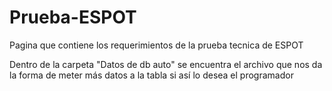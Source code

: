 # Prueba-ESPOT

Pagina que contiene los requerimientos de la prueba tecnica de ESPOT


<p>Dentro de la carpeta "Datos de db auto" se encuentra el archivo que nos da la forma de meter más datos
a la tabla si así lo desea el programador</p>
